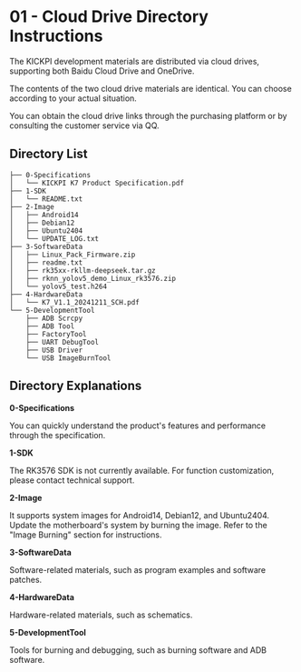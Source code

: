 
# 01 - Cloud Drive Directory Instructions

The KICKPI development materials are distributed via cloud drives, supporting both Baidu Cloud Drive and OneDrive.

The contents of the two cloud drive materials are identical. You can choose according to your actual situation.

You can obtain the cloud drive links through the purchasing platform or by consulting the customer service via QQ.

## Directory List

```
├── 0-Specifications
│   └── KICKPI K7 Product Specification.pdf
├── 1-SDK
│   └── README.txt
├── 2-Image
│   ├── Android14
│   ├── Debian12
│   ├── Ubuntu2404
│   └── UPDATE_LOG.txt
├── 3-SoftwareData
│   ├── Linux_Pack_Firmware.zip
│   ├── readme.txt
│   ├── rk35xx-rkllm-deepseek.tar.gz
│   ├── rknn_yolov5_demo_Linux_rk3576.zip
│   └── yolov5_test.h264
├── 4-HardwareData
│   └── K7_V1.1_20241211_SCH.pdf
└── 5-DevelopmentTool
    ├── ADB Scrcpy
    ├── ADB Tool
    ├── FactoryTool
    ├── UART DebugTool
    ├── USB Driver
    └── USB ImageBurnTool
```

## Directory Explanations

**0-Specifications**

You can quickly understand the product's features and performance through the specification.

**1-SDK**

The RK3576 SDK is not currently available.
For function customization, please contact technical support.

**2-Image**

It supports system images for Android14, Debian12, and Ubuntu2404.
Update the motherboard's system by burning the image. Refer to the "Image Burning" section for instructions.

**3-SoftwareData**

Software-related materials, such as program examples and software patches.

**4-HardwareData**

Hardware-related materials, such as schematics.

**5-DevelopmentTool**

Tools for burning and debugging, such as burning software and ADB software.
